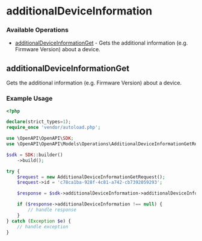 # additionalDeviceInformation

### Available Operations

* [additionalDeviceInformationGet](#additionaldeviceinformationget) - Gets the additional information (e.g. Firmware Version) about a device.

## additionalDeviceInformationGet

Gets the additional information (e.g. Firmware Version) about a device.

### Example Usage

```php
<?php

declare(strict_types=1);
require_once 'vendor/autoload.php';

use \OpenAPI\OpenAPI\SDK;
use \OpenAPI\OpenAPI\Models\Operations\AdditionalDeviceInformationGetRequest;

$sdk = SDK::builder()
    ->build();

try {
    $request = new AdditionalDeviceInformationGetRequest();
    $request->id = 'c78ca1ba-928f-4c81-a742-cb7392059293';

    $response = $sdk->additionalDeviceInformation->additionalDeviceInformationGet($request);

    if ($response->additionalDeviceInformation !== null) {
        // handle response
    }
} catch (Exception $e) {
    // handle exception
}
```

